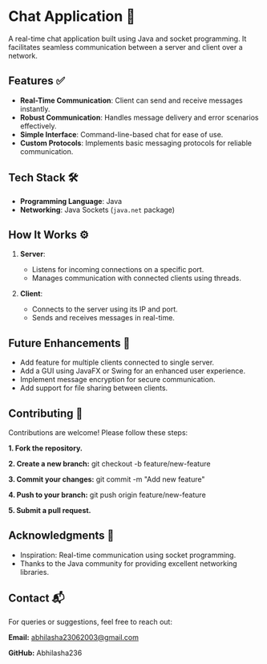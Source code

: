 # Chat Application 💬

A real-time chat application built using Java and socket programming. It facilitates seamless communication between a server and client over a network.

## Features ✅

- **Real-Time Communication**: Client can send and receive messages instantly.
- **Robust Communication**: Handles message delivery and error scenarios effectively.
- **Simple Interface**: Command-line-based chat for ease of use.
- **Custom Protocols**: Implements basic messaging protocols for reliable communication.

## Tech Stack 🛠️

- **Programming Language**: Java
- **Networking**: Java Sockets (`java.net` package)

## How It Works ⚙️

1. **Server**: 
   - Listens for incoming connections on a specific port.
   - Manages communication with connected clients using threads.

2. **Client**:
   - Connects to the server using its IP and port.
   - Sends and receives messages in real-time.

## Future Enhancements 🚀
- Add feature for multiple clients connected to single server.
- Add a GUI using JavaFX or Swing for an enhanced user experience.
- Implement message encryption for secure communication.
- Add support for file sharing between clients.

## Contributing 🤝

Contributions are welcome! Please follow these steps:

**1. Fork the repository.**

**2. Create a new branch:**
    git checkout -b feature/new-feature
    
**3. Commit your changes:**
    git commit -m "Add new feature"
    
**4. Push to your branch:**
    git push origin feature/new-feature
    
**5. Submit a pull request.**


## Acknowledgments 🙌
- Inspiration: Real-time communication using socket programming.
- Thanks to the Java community for providing excellent networking libraries.

## Contact 📬
For queries or suggestions, feel free to reach out:

**Email:** abhilasha23062003@gmail.com

**GitHub:** Abhilasha236
